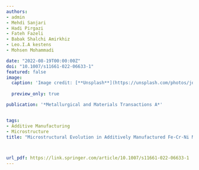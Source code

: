 ```yaml
---
authors:
- admin
- Mehdi Sanjari
- Hadi Pirgazi
- Fateh Fazeli
- Babak Shalchi Amirkhiz
- Leo.I.A kestens
- Mohsen Mohammadi

date: "2022-08-19T00:00:00Z"
doi: "10.1007/s11661-022-06633-1"
featured: false
image:
  caption: 'Image credit: [**Unsplash**](https://unsplash.com/photos/jdD8gXaTZsc)'
  
  preview_only: true

publication: '*Metallurgical and Materials Transactions A*'


tags:
- Additive Manufacturing
- Microstructure
title: "Microstructural Evolution in Additively Manufactured Fe-Cr-Ni Maraging Stainless Steel"



url_pdf: https://link.springer.com/article/10.1007/s11661-022-06633-1
---
```

